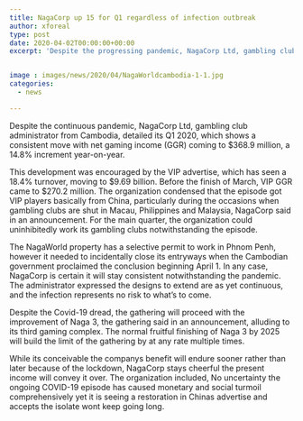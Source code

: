 ```yaml
---
title: NagaCorp up 15 for Q1 regardless of infection outbreak
author: xforeal 
type: post
date: 2020-04-02T00:00:00+00:00
excerpt: 'Despite the progressing pandemic, NagaCorp Ltd, gambling club administrator from Cambodia, revealed its Q1 2020, which shows a consistent move with net gaming income (GGR) coming to $368 '


image : images/news/2020/04/NagaWorldcambodia-1-1.jpg
categories:
  - news

---
```

Despite the continuous pandemic, NagaCorp Ltd, gambling club administrator from Cambodia, detailed its Q1 2020, which shows a consistent move with net gaming income (GGR) coming to $368.9 million, a 14.8&percnt; increment year-on-year. 

This development was encouraged by the VIP advertise, which has seen a 18.4&percnt; turnover, moving to $9.69 billion. Before the finish of March, VIP GGR came to $270.2 million. The organization condensed that the episode got VIP players basically from China, particularly during the occasions when gambling clubs are shut in Macau, Philippines and Malaysia, NagaCorp said in an announcement. For the main quarter, the organization could uninhibitedly work its gambling clubs notwithstanding the episode. 

The NagaWorld property has a selective permit to work in Phnom Penh, however it needed to incidentally close its entryways when the Cambodian government proclaimed the conclusion beginning April 1. In any case, NagaCorp is certain it will stay consistent notwithstanding the pandemic. The administrator expressed the designs to extend are as yet continuous, and the infection represents no risk to what&#8217;s to come. 

Despite the Covid-19 dread, the gathering will proceed with the improvement of Naga 3, the gathering said in an announcement, alluding to its third gaming complex. The normal fruitful finishing of Naga 3 by 2025 will build the limit of the gathering by at any rate multiple times. 

While its conceivable the companys benefit will endure sooner rather than later because of the lockdown, NagaCorp stays cheerful the present income will convey it over. The organization included, No uncertainty the ongoing COVID-19 episode has caused monetary and social turmoil comprehensively yet it is seeing a restoration in Chinas advertise and accepts the isolate wont keep going long.